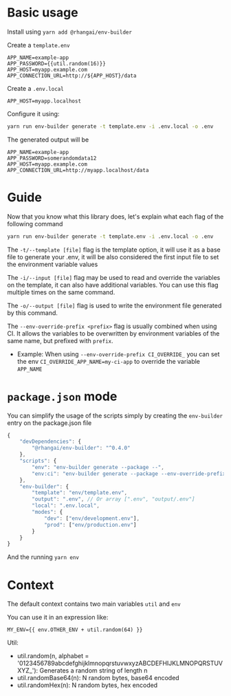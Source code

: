 # Basic usage

Install using `yarn add @rhangai/env-builder`

Create a `template.env`

```env
APP_NAME=example-app
APP_PASSWORD={{util.random(16)}}
APP_HOST=myapp.example.com
APP_CONNECTION_URL=http://${APP_HOST}/data
```

Create a `.env.local`

```env
APP_HOST=myapp.localhost
```

Configure it using:

```sh
yarn run env-builder generate -t template.env -i .env.local -o .env
```

The generated output will be

```env
APP_NAME=example-app
APP_PASSWORD=somerandomdata12
APP_HOST=myapp.example.com
APP_CONNECTION_URL=http://myapp.localhost/data
```

# Guide

Now that you know what this library does, let's explain what each flag of the following command

```sh
yarn run env-builder generate -t template.env -i .env.local -o .env
```

The `-t/--template [file]` flag is the template option, it will use it as a base file to generate your .env, it will be also considered the first input file to set the environment variable values

The `-i/--input [file]` flag may be used to read and override the variables on the template, it can also have additional variables. You can use this flag multiple times on the same command.

The `-o/--output [file]` flag is used to write the environment file generated by this command.

The `--env-override-prefix <prefix>` flag is usually combined when using CI. It allows the variables to be overwritten by environment variables of the same name, but prefixed with `prefix`.

-   Example: When using `--env-override-prefix CI_OVERRIDE_` you can set the env `CI_OVERRIDE_APP_NAME=my-ci-app` to override the variable `APP_NAME`

# `package.json` mode

You can simplify the usage of the scripts simply by creating the `env-builder` entry on the package.json file

```js
{
	"devDependencies": {
		"@rhangai/env-builder": "^0.4.0"
	},
	"scripts": {
		"env": "env-builder generate --package --",
		"env:ci": "env-builder generate --package --env-override-prefix CI_OVERRIDE_ --"
	},
	"env-builder": {
		"template": "env/template.env",
		"output": ".env", // Or array [".env", "output/.env"]
		"local": ".env.local",
		"modes": {
			"dev": ["env/development.env"],
			"prod": ["env/production.env"]
		}
	}
}
```

And the running `yarn env`

# Context

The default context contains two main variables `util` and `env`

You can use it in an expression like:

```env
MY_ENV={{ env.OTHER_ENV + util.random(64) }}
```

Util:

-   util.random(n, alphabet = '0123456789abcdefghijklmnopqrstuvwxyzABCDEFHIJKLMNOPQRSTUVXYZ\_'): Generates a random string of length n
-   util.randomBase64(n): N random bytes, base64 encoded
-   util.randomHex(n): N random bytes, hex encoded
